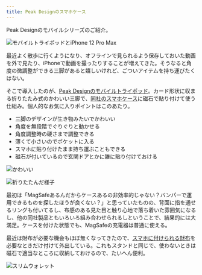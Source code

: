 ```yaml
---
title: Peak Designのスマホケース
---
```

Peak Designのモバイルシリーズのご紹介。

![](https://lh5.googleusercontent.com/SyLVGoxcwBPmLlsX9OQoTFjuZvrQTrSjt5LXCFQKoQfq7RJdly0nDdWL15C7c2x7niry_vR0288FBebS3UdnAAyAHDds5eWEhsz2-O7odGpVp0wJLVHjT83JLKmqopqCjnk6uLuF2y2KOraOfO3_0g "モバイルトライポッドとiPhone 12 Pro Max")

最近よく散歩に行くようになり、オフラインで見られるよう保存しておいた動画を外で見たり、iPhoneで動画を撮ったりすることが増えてきた。そうなると角度の微調整ができる三脚があると嬉しいけれど、ごついアイテムを持ち運びたくはない。

そこで導入したのが、[Peak Designのモバイルトライポッド](https://www.amazon.co.jp/dp/B09FRZPLL3)。カード形状に収まる折りたたみ式のかわいい三脚で、[同社のスマホケース](https://www.amazon.co.jp/dp/B09FP3HP7Z?)に磁石で貼り付けて使う仕組み。個人的なお気に入りポイントはこのあたり。

*   三脚のデザインが生き物みたいでかわいい
*   角度を無段階でぐりぐりと動かせる
*   角度調整時の硬さまで調整できる
*   薄くて小さいのでポケットに入る
*   スマホに貼り付けたまま持ち運ぶこともできる
*   磁石が付いているので玄関ドアとかに雑に貼り付けておける

![](https://lh6.googleusercontent.com/jypNe577GI5hXMfivW8yc0FNTBXXpDZNHQEJUrbPsTOK_sB9UiZZAYEbap_Zg7rIqZIBqmdm1ufd8cP8S7Gt8sV8QRjfSBlic09Cp2uKDhBTX11s9YRf9ja0SnHMXSKcmGlohmvVABLQ71eyHBNhYg "かわいい")

![](https://lh3.googleusercontent.com/FDY5Gf4R9_X5e-krkjrwXoieL9Yp4cuJ3XZONBmMdwYbC9m0aQYG5kh4i_u_zZUuPmSOcCuq35_di_RTZUJDTh3ccEPuxgZhOYnYsAmljT2nIIvnjGEahqFG6bpnC0jQV4_vrsovzdkVTKKuv8gfbQ "折りたたんだ様子")

最初は「MagSafeあるんだからケースあるの非効率的じゃない？バンパーで運用できるものを探したほうが良くない？」と思っていたものの、背面に指を通せるリングも付いてるし、布感のある見た目と触り心地で落ち着いた雰囲気になるし、他の同社製品ともいろいろ組み合わせられるしということで、結果的には大満足。ケースを付けた状態でも、MagSafeの充電器は普通に使える。

最近は財布が必要な機会もほぼ無くなってきたので、[スマホに付けられる財布](https://www.amazon.co.jp/dp/B09FSGW671)を必要なときだけ付けて外出している。これもスタンドと同じで、使わないときは磁石で適当なところに収納しておけるので、たいへん便利。

![](https://lh6.googleusercontent.com/acz_n3zYB4xOHzwzGZLaYFQIWoG8Ho1EB-40jks11AMEcBo2sr1qEtNs7XpcyhvUivXwTz8aWCK_6sfgMWNGSC29403u2Pa95sWilvpK8zSFh1iUS2Q07b0g7LiGcvu5PxuSHp_8vCtqb6NvVGE92g "スリムウォレット")
